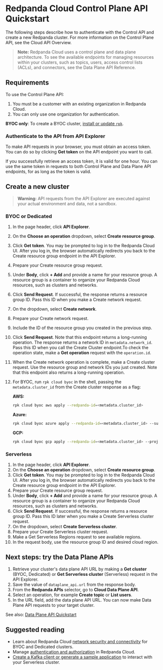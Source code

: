 # Redpanda Cloud Control Plane API Quickstart

The following steps describe how to authenticate with the Control API and create a new Redpanda cluster. For more information on the Control Plane API, see the Cloud API Overview.

> **Note:** Redpanda Cloud uses a control plane and data plane architecture. 
To see the available endpoints for managing resources within your clusters, such as topics, users, access control lists (ACLs), and connectors, see the Data Plane API Reference.

## Requirements

To use the Control Plane API:

1. You must be a customer with an existing organization in Redpanda Cloud.
2. You can only use one organization for authentication.

**BYOC only**: To create a BYOC cluster, [install or update `rpk`](https://docs.redpanda.com/redpanda-cloud/manage/rpk/rpk-install).

### Authenticate to the API from API Explorer

To make API requests in your browser, you must obtain an access token. You can do so by clicking **Get token** on the API endpoint you want to call.

If you successfully retrieve an access token, it is valid for one hour. You can use the same token in requests to both Control Plane and Data Plane API endpoints, for as long as the token is valid.

## Create a new cluster

> **Warning:** API requests from the API Explorer are executed against your actual environment and data, not a sandbox.

### BYOC or Dedicated

1. In the page header, click **API Explorer**.
1. On the **Choose an operation** dropdown, select **Create resource group**.
1. Click **Get token**. You may be prompted to log in to the Redpanda Cloud UI. After you log in, the browser automatically redirects you back to the Create resource group endpoint in the API Explorer.
1. Prepare your Create resource group request.
  1. Under **Body**, click **+ Add** and provide a name for your resource group. A resource group is a container to organize your Redpanda Cloud resources, such as clusters and networks.
  1. Click **Send Request**. If successful, the response returns a resource group ID. Pass this ID when you make a Create network request. 
1. On the dropdown, select **Create network**.
1. Prepare your Create network request.
  1. Include the ID of the resource group you created in the previous step. 
  1. Click **Send Request**. Note that this endpoint returns a long-running operation. The response returns a network ID in `metadata.network_id`. Pass this ID when you call the Create Cluster endpoint.To check the operation state, make a **Get operation** request with the `operation.id`.  
1. When the Create network operation is complete, make a Create cluster request. Use the resource group and network IDs you just created. Note that this endpoint also returns a long-running operation.
1. For BYOC, run `rpk cloud byoc` in the shell, passing the `metadata.cluster_id` from the Create cluster response as a flag:

   **AWS:**
   ```bash
   rpk cloud byoc aws apply --redpanda-id=<metadata.cluster_id>
   ```
   **Azure:**
   ```bash
   rpk cloud byoc azure apply --redpanda-id=<metadata.cluster_id> --subscription-id=<redpanda-cluster-azure-subscription-id>
   ```
   **GCP:**
   ```bash
   rpk cloud byoc gcp apply --redpanda-id=<metadata.cluster_id> --project-id=<gcp-project-id>
   ```

### Serverless

1. In the page header, click **API Explorer**.
1. On the **Choose an operation** dropdown, select **Create resource group**.
1. Click **Get token**. You may be prompted to log in to the Redpanda Cloud UI. After you log in, the browser automatically redirects you back to the Create resource group endpoint in the API Explorer.
1. Prepare your Create resource group request.
  1. Under **Body**, click **+ Add** and provide a name for your resource group. A resource group is a container to organize your Redpanda Cloud resources, such as clusters and networks.
  1. Click **Send Request**. If successful, the response returns a resource group ID. Pass this ID later when you make a Create Serverless cluster request. 
1. On the dropdown, select **Create Serverless cluster**. 
1. Prepare your Create Serverless cluster request.
  1. Make a Get Serverless Regions request to see available regions.
  1. In the request body, use the resource group ID and desired cloud region.

## Next steps: try the Data Plane APIs

1. Retrieve your cluster's data plane API URL by making a **Get cluster** (BYOC, Dedicated) or **Get Serverless cluster** (Serverless) request in the API Explorer.
1. Save the value of `dataplane_api.url` from the response body.
1. From the **Redpanda APIs** selector, go to **Cloud Data Plane API**.
1. Select an operation, for example **Create topic** or **List users**. 
1. In the URL field, add the data plane API URL. You can now make Data Plane API requests to your target cluster.

See also: [Data Plane API Quickstart](https://docs.redpanda.com/api/doc/cloud-dataplane/topic/topic-quickstart)

## Suggested reading

- Learn about Redpanda Cloud [network security and connectivity](https://docs.redpanda.com/redpanda-cloud/networking/) for BYOC and Dedicated clusters.
- Manage [authentication and authorization](https://docs.redpanda.com/redpanda-cloud/security/authorization/) in Redpanda Cloud.
- [Create a Kafka client or generate a sample application](https://docs.redpanda.com/redpanda-cloud/get-started/cluster-types/serverless/#connect-with-your-cluster) to interact with your Serverless cluster.
